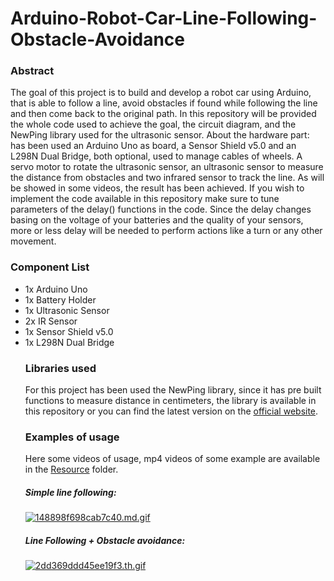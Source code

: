 # Arduino-Robot-Car-Line-Following-Obstacle-Avoidance

### Abstract

The goal of this project is to build and develop a robot car using Arduino, that is able to follow a line, avoid obstacles if found while following the line and then come back to the original path. In this repository will be provided the whole code used to achieve the goal, the circuit diagram, and the NewPing library used for the ultrasonic sensor. About the hardware part: has been used an Arduino Uno as board, a Sensor Shield v5.0 and an L298N Dual Bridge, both optional, used to manage cables of wheels. A servo motor to rotate the ultrasonic sensor, an ultrasonic sensor to measure the distance from obstacles and two infrared sensor to track the line. As will be showed in some videos, the result has been achieved. If you wish to implement the code available in this repository make sure to tune parameters of the delay() functions in the code. Since the delay changes basing on the voltage of your batteries and the quality of your sensors, more or less delay will be needed to perform actions like a turn or any other movement. 

### Component List
<ul>
  <li>1x Arduino Uno</li>
  <li>1x Battery Holder</li>
  <li>1x Ultrasonic Sensor</li>
  <li>2x IR Sensor</li>
  <li>1x Sensor Shield v5.0</li>
  <li>1x L298N Dual Bridge</li>

### Libraries used

For this project has been used the NewPing library, since it has pre built functions to measure distance in centimeters, the library is available in this repository or you can find the latest version on the [official website](https://www.arduino.cc/reference/en/libraries/newping/).

### Examples of usage

Here some videos of usage, mp4 videos of some example are available in the [Resource](https://github.com/ConnectRajiv/LineFollowingRobot/tree/main/Arduino-Robot-Car-Line-Following-Obstacle-Avoidance-main/Resources) folder.

##### Simple line following: 

[![148898f698cab7c40.md.gif](https://s2.gifyu.com/images/148898f698cab7c40.md.gif)](https://gifyu.com/image/Uifr)

##### Line Following + Obstacle avoidance: 

[![2dd369ddd45ee19f3.th.gif](https://s2.gifyu.com/images/2dd369ddd45ee19f3.th.gif)](https://gifyu.com/image/UiYa)
